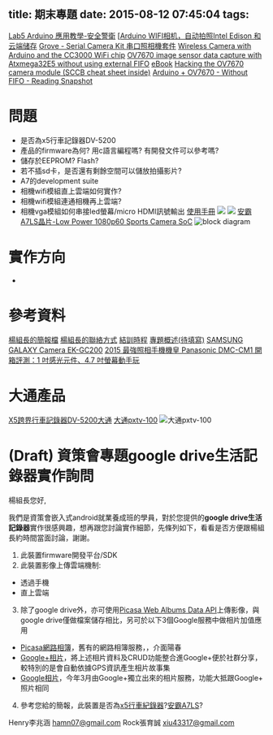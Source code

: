 title: 期末專題
date: 2015-08-12 07:45:04
tags:
---
<!-- toc -->
[Lab5 Arduino 應用教學-安全警衛](http://here-apps.blogspot.tw/2014/07/lab5-arduino.html)
[[Arduino WIFI相机，自动拍照Intel Edison 和云端储存](http://www.dfrobot.com.cn/community/forum.php?mod=viewthread&tid=12432)
[Grove - Serial Camera Kit 串口照相機套件](https://www.mcuapps.com/goods/groves/grove-serial-camera-kit)
[Wireless Camera with Arduino and the CC3000 WiFi chip](https://www.openhomeautomation.net/wireless-camera/)
[OV7670 image sensor data capture with Atxmega32E5 without using external FIFO](https://github.com/kehribar/xmega_ov7670)
[eBook](http://www.psycho-sphere.com/)
[Hacking the OV7670 camera module (SCCB cheat sheet inside)](http://embeddedprogrammer.blogspot.tw/2012/07/hacking-ov7670-camera-module-sccb-cheat.html)
[Arduino + OV7670 - Without FIFO - Reading Snapshot](http://stackoverflow.com/questions/21220738/arduino-ov7670-without-fifo-reading-snapshot)
# 問題
- 是否為x5行車記錄器DV-5200
- 產品的firmware為何? 用c語言編程嗎? 有開發文件可以參考嗎?
- 儲存於EEPROM? Flash?
- 若不插sd卡，是否還有剩餘空間可以儲放拍攝影片?
- A7的development suite
- 相機wifi模組直上雲端如何實作?
- 相機wifi模組連通相機再上雲端?
- 相機vga模組如何串接led螢幕/micro HDMI訊號輸出
[使用手冊](http://www.px.com.tw/file/R5235G%20DV-5200.pdf)
![](http://ec1img.pchome.com.tw/pic/v1/data/item/201408/C/G/A/A/B/X/CGAABX-A9005D4ZF000_53eac536b3bc7.jpg)
![](http://ec1img.pchome.com.tw/pic/v1/data/item/201408/C/G/A/A/B/X/CGAABX-A9005D4ZF000_53eac536b0132.jpg)
[安霸A7LS晶片-Low Power 1080p60 Sports Camera SoC](http://www.ambarella.com/uploads/docs/A7LS-Brief-121713.pdf)
![block diagram](a7ls-block_diagram.png)

# 實作方向
-

# 參考資料
[楊組長的簡報檔](https://docs.google.com/presentation/d/1YDOFxzw0jFc447zhXs8KCW8-JoTZ0Ao2xqPyMnSn_-Y/edit?usp=sharing)
[楊組長的聯絡方式](https://docs.google.com/spreadsheets/d/1G-skGlVBdP6WQUWLTaJT5_X7XU7ljnzfw59Nyij7NAE/edit#gid=943545685)
[結訓時程](https://docs.google.com/spreadsheets/d/1KotoTrQV_vKnJ3HLMOjBfI9rmW9SiOrhkKDv0UzYulM/edit#gid=178974325)
[專題概述(待填寫)](https://docs.google.com/document/d/1l2KaO17MmfEi9_ocZn87gR5tSc4aLQUertcX6FeEVNo/edit)
[SAMSUNG GALAXY Camera EK-GC200](http://24h.pchome.com.tw/prod/DGAD0N-A90066DLL?q=/S/DGAD0Z)
[2015 最強照相手機機皇 Panasonic DMC-CM1 開箱評測：1 吋感光元件、4.7 吋螢幕動手玩](http://lawrencehou.blogspot.tw/2015/05/2015-panasonic-dmc-cm1-1-47.html)

# 大通產品
[X5跨界行車記錄器DV-5200大通](http://my.px.com.tw/PX/moreinfo_38669.htm)
[大通pxtv-100](http://24h.pchome.com.tw/prod/DMAA6X-A80521833)
![大通pxtv-100](http://ec1img.pchome.com.tw/pic/v1/data/item/201310/D/M/A/A/6/X/DMAA6X-A80521833000_5268dba5a3bbc)

# (Draft)  資策會專題google drive生活記錄器實作詢問

楊組長您好,

我們是資策會嵌入式android就業養成班的學員，對於您提供的**google drive生活記錄器**實作很感興趣，想再跟您討論實作細節，先條列如下，看看是否方便跟楊組長約時間當面討論，謝謝。

1. 此裝置firmware開發平台/SDK
2. 此裝置影像上傳雲端機制:
 - 透過手機
 - 直上雲端
3. 除了google drive外，亦可使用[Picasa Web Albums Data API](https://developers.google.com/picasa-web/)上傳影像，與google drive僅做檔案儲存相比，另可於以下3個Google服務中做相片加值應用
 - [Picasa網路相簿](https://picasaweb.google.com/home)，舊有的網路相簿服務，，介面陽春
 - [Google+相片](https://plus.google.com/u/0/photos/highlights)，將上述相片資料及CRUD功能整合進Google+便於社群分享，較特別的是會自動依據GPS資訊產生相片故事集
 - [Google相片](https://photos.google.com/u/0/)，今年3月由Google+獨立出來的相片服務，功能大抵跟Google+ 照片相同
4. 參考您給的簡報，此裝置是否為[x5行車紀錄器](http://my.px.com.tw/PX/moreinfo_38669.htm)?[安霸A7LS](http://www.ambarella.com/uploads/docs/A7LS-Brief-121713.pdf)?

Henry李兆涵 hamn07@gmail.com
Rock張育誠 xiu43317@gmail.com
